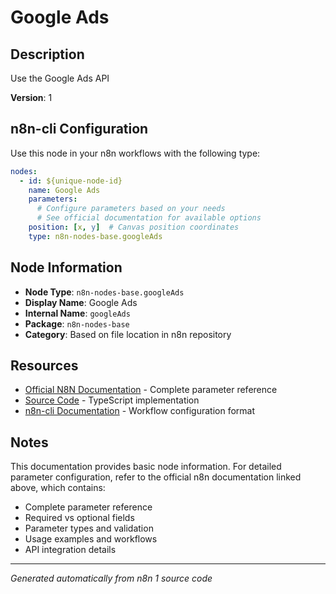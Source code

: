 # Google Ads

## Description

Use the Google Ads API

**Version**: 1

## n8n-cli Configuration

Use this node in your n8n workflows with the following type:

```yaml
nodes:
  - id: ${unique-node-id}
    name: Google Ads
    parameters:
      # Configure parameters based on your needs
      # See official documentation for available options
    position: [x, y]  # Canvas position coordinates
    type: n8n-nodes-base.googleAds
```

## Node Information

- **Node Type**: `n8n-nodes-base.googleAds`
- **Display Name**: Google Ads
- **Internal Name**: `googleAds`
- **Package**: `n8n-nodes-base`
- **Category**: Based on file location in n8n repository

## Resources

- [Official N8N Documentation](https://docs.n8n.io/integrations/builtin/app-nodes/n8n-nodes-base.googleads/) - Complete parameter reference
- [Source Code](https://github.com/n8n-io/n8n/blob/master/packages/nodes-base/nodes/Google/Ads/GoogleAds.node.ts) - TypeScript implementation
- [n8n-cli Documentation](https://github.com/edenreich/n8n-cli) - Workflow configuration format

## Notes

This documentation provides basic node information. For detailed parameter configuration, 
refer to the official n8n documentation linked above, which contains:

- Complete parameter reference
- Required vs optional fields
- Parameter types and validation
- Usage examples and workflows
- API integration details

---
*Generated automatically from n8n 1 source code*
